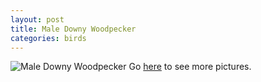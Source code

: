 ```yaml
---
layout: post
title: Male Downy Woodpecker
categories: birds
---
```


![Male Downy Woodpecker](/img/male-downy-woodpecker.jpg)
Go [here](http://flic.kr/s/aHsjQRFmYS) to see more pictures.
